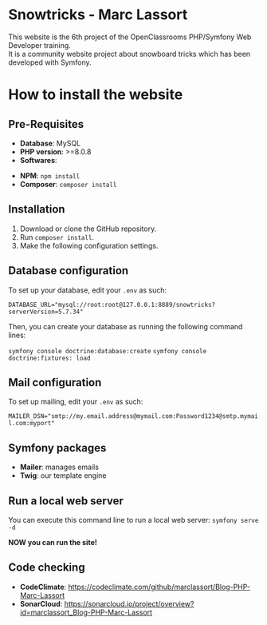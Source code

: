 # **Snowtricks - Marc Lassort**

This website is the 6th project of the OpenClassrooms PHP/Symfony Web Developer training.  
It is a community website project about snowboard tricks which has been developed with Symfony.

# **How to install the website**

## **Pre-Requisites**

- **Database**: MySQL
- **PHP version**: >=8.0.8
- **Softwares**:

* **NPM**: `npm install`
* **Composer**: `composer install`

## **Installation**

1. Download or clone the GitHub repository.
2. Run `composer install`.
3. Make the following configuration settings.

## **Database configuration**

To set up your database, edit your `.env` as such:

`DATABASE_URL="mysql://root:root@127.0.0.1:8889/snowtricks?serverVersion=5.7.34"`

Then, you can create your database as running the following command lines:

`symfony console doctrine:database:create`
`symfony console doctrine:fixtures: load`

## **Mail configuration**

To set up mailing, edit your `.env` as such:

`MAILER_DSN="smtp://my.email.address@mymail.com:Password1234@smtp.mymail.com:myport"`

## **Symfony packages**

- **Mailer**: manages emails
- **Twig**: our template engine

## **Run a local web server**

You can execute this command line to run a local web server: `symfony serve -d`

**NOW you can run the site!**

## **Code checking**

- **CodeClimate**: https://codeclimate.com/github/marclassort/Blog-PHP-Marc-Lassort
- **SonarCloud**: https://sonarcloud.io/project/overview?id=marclassort_Blog-PHP-Marc-Lassort
